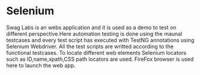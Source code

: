# Selenium
Swag Labs is an webs application and it is used as a demo to test on different perspective.Here automation testing is done using the maunal testcases and every test script has executed with TestNG annotations using Selenium Webdriver.
All the test scripts are writted according to the functional testcases. To locate different web elements Selenium locators such as ID,name,xpath,CSS path locators are used. FireFox browser is used here to launch the web app.
